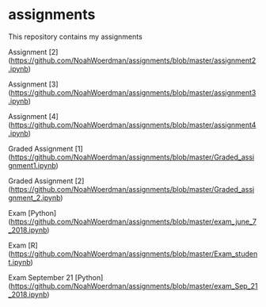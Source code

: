 # assignments
This repository contains my assignments

Assignment [2]  (https://github.com/NoahWoerdman/assignments/blob/master/assignment2.ipynb)

Assignment [3]  (https://github.com/NoahWoerdman/assignments/blob/master/assignment3.ipynb)

Assignment [4]  (https://github.com/NoahWoerdman/assignments/blob/master/assignment4.ipynb)

Graded Assignment [1] (https://github.com/NoahWoerdman/assignments/blob/master/Graded_assignment1.ipynb)

Graded Assignment [2] (https://github.com/NoahWoerdman/assignments/blob/master/Graded_assignment_2.ipynb)

Exam [Python] (https://github.com/NoahWoerdman/assignments/blob/master/exam_june_7_2018.ipynb)

Exam [R]     (https://github.com/NoahWoerdman/assignments/blob/master/Exam_student.ipynb)

Exam September 21 [Python] (https://github.com/NoahWoerdman/assignments/blob/master/exam_Sep_21_2018.ipynb)
